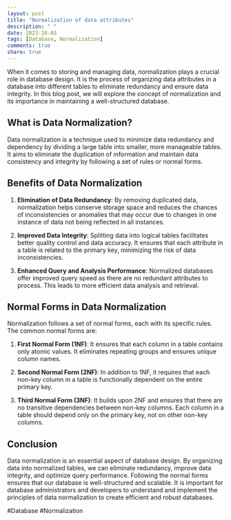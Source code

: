 ```yaml
---
layout: post
title: "Normalization of data attributes"
description: " "
date: 2023-10-03
tags: [Database, Normalization]
comments: true
share: true
---
```


When it comes to storing and managing data, normalization plays a crucial role in database design. It is the process of organizing data attributes in a database into different tables to eliminate redundancy and ensure data integrity. In this blog post, we will explore the concept of normalization and its importance in maintaining a well-structured database.

## What is Data Normalization?

Data normalization is a technique used to minimize data redundancy and dependency by dividing a large table into smaller, more manageable tables. It aims to eliminate the duplication of information and maintain data consistency and integrity by following a set of rules or normal forms.

## Benefits of Data Normalization

1. **Elimination of Data Redundancy**: By removing duplicated data, normalization helps conserve storage space and reduces the chances of inconsistencies or anomalies that may occur due to changes in one instance of data not being reflected in all instances.

2. **Improved Data Integrity**: Splitting data into logical tables facilitates better quality control and data accuracy. It ensures that each attribute in a table is related to the primary key, minimizing the risk of data inconsistencies.

3. **Enhanced Query and Analysis Performance**: Normalized databases offer improved query speed as there are no redundant attributes to process. This leads to more efficient data analysis and retrieval.

## Normal Forms in Data Normalization

Normalization follows a set of normal forms, each with its specific rules. The common normal forms are:

1. **First Normal Form (1NF)**: It ensures that each column in a table contains only atomic values. It eliminates repeating groups and ensures unique column names.

2. **Second Normal Form (2NF)**: In addition to 1NF, it requires that each non-key column in a table is functionally dependent on the entire primary key.

3. **Third Normal Form (3NF)**: It builds upon 2NF and ensures that there are no transitive dependencies between non-key columns. Each column in a table should depend only on the primary key, not on other non-key columns.

## Conclusion

Data normalization is an essential aspect of database design. By organizing data into normalized tables, we can eliminate redundancy, improve data integrity, and optimize query performance. Following the normal forms ensures that our database is well-structured and scalable. It is important for database administrators and developers to understand and implement the principles of data normalization to create efficient and robust databases.

#Database #Normalization